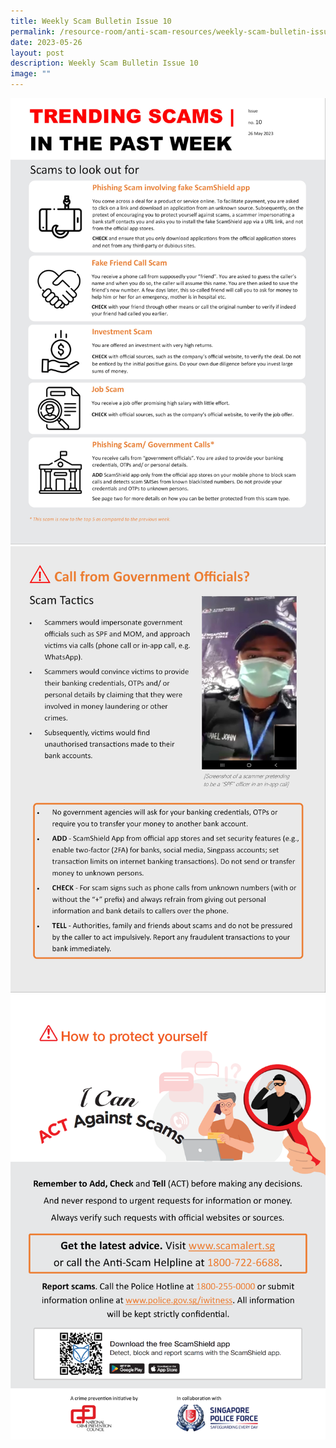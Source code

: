 ```yaml
---
title: Weekly Scam Bulletin Issue 10
permalink: /resource-room/anti-scam-resources/weekly-scam-bulletin-issue-10/
date: 2023-05-26
layout: post
description: Weekly Scam Bulletin Issue 10
image: ""
---
```

![Weekly Bulletin Issue 10 - Scams to look out for](/images/SPEO%20Weekly%20Bulletin/wsb-10-01.jpg)
![Weekly Bulletin Issue 10 - Scam Tactics](/images/SPEO%20Weekly%20Bulletin/wsb-10-02.jpg)
![Weekly Bulletin Issue 10 - How to protect yourself](/images/SPEO%20Weekly%20Bulletin/weekly%20scams%20bulletin%20issue%2011%20(finalised%20copy)_003.png)